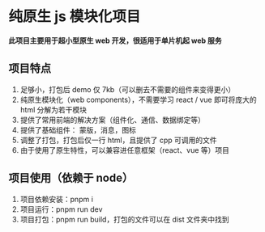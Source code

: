 # 纯原生 js 模块化项目

**此项目主要用于超小型原生 web 开发，很适用于单片机起 web 服务**

## 项目特点

1. 足够小，打包后 demo 仅 7kb（可以删去不需要的组件来变得更小）
2. 纯原生模块化（web components），不需要学习 react / vue 即可将庞大的 html 分解为若干模块
3. 提供了常用前端的解决方案（组件化、通信、数据绑定等）
4. 提供了基础组件： 蒙版<components-mask>，消息<message>，图标<icon>
5. 调整了打包，打包后仅一行 html，且提供了 cpp 可调用的文件
6. 由于使用了原生特性，可以兼容进任意框架（react、vue 等）项目

## 项目使用（依赖于 node）

1. 项目依赖安装：pnpm i
2. 项目运行：pnpm run dev
3. 项目打包：pnpm run build，打包的文件可以在 dist 文件夹中找到
